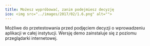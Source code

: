 ```yaml
---
title: Możesz wypróbować, zanim podejmiesz decyzję
ico: <img src="../images/2017/02/1.6.png" alt="">
---
```

Możliwe do przetestowania przed podjęciem decyzji o&nbsp;wprowadzeniu aplikacji w całej instytucji. Wersję demo zainstaluje się z&nbsp;poziomu przeglądarki internetowej.
